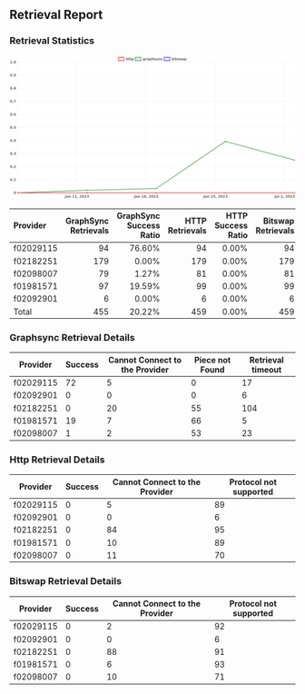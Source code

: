 ## Retrieval Report
### Retrieval Statistics
<img src="https://raw.githubusercontent.com/data-preservation-programs/filplus-checker-assets/main/filecoin-project/filecoin-plus-large-datasets/issues/1890/1688783377232.png"/>

| Provider  | GraphSync Retrievals | GraphSync Success Ratio | HTTP Retrievals | HTTP Success Ratio | Bitswap Retrievals | Bitswap Success Ratio |
| :-------- | -------------------: | ----------------------: | --------------: | -----------------: | -----------------: | --------------------: |
| f02029115 |                   94 |                  76.60% |              94 |              0.00% |                 94 |                 0.00% |
| f02182251 |                  179 |                   0.00% |             179 |              0.00% |                179 |                 0.00% |
| f02098007 |                   79 |                   1.27% |              81 |              0.00% |                 81 |                 0.00% |
| f01981571 |                   97 |                  19.59% |              99 |              0.00% |                 99 |                 0.00% |
| f02092901 |                    6 |                   0.00% |               6 |              0.00% |                  6 |                 0.00% |
| Total     |                  455 |                  20.22% |             459 |              0.00% |                459 |                 0.00% |

### Graphsync Retrieval Details
| Provider  | Success | Cannot Connect to the Provider | Piece not Found | Retrieval timeout |
| --------- | ------- | ------------------------------ | --------------- | ----------------- |
| f02029115 | 72      | 5                              | 0               | 17                |
| f02092901 | 0       | 0                              | 0               | 6                 |
| f02182251 | 0       | 20                             | 55              | 104               |
| f01981571 | 19      | 7                              | 66              | 5                 |
| f02098007 | 1       | 2                              | 53              | 23                |

### Http Retrieval Details
| Provider  | Success | Cannot Connect to the Provider | Protocol not supported |
| --------- | ------- | ------------------------------ | ---------------------- |
| f02029115 | 0       | 5                              | 89                     |
| f02092901 | 0       | 0                              | 6                      |
| f02182251 | 0       | 84                             | 95                     |
| f01981571 | 0       | 10                             | 89                     |
| f02098007 | 0       | 11                             | 70                     |

### Bitswap Retrieval Details
| Provider  | Success | Cannot Connect to the Provider | Protocol not supported |
| --------- | ------- | ------------------------------ | ---------------------- |
| f02029115 | 0       | 2                              | 92                     |
| f02092901 | 0       | 0                              | 6                      |
| f02182251 | 0       | 88                             | 91                     |
| f01981571 | 0       | 6                              | 93                     |
| f02098007 | 0       | 10                             | 71                     |
